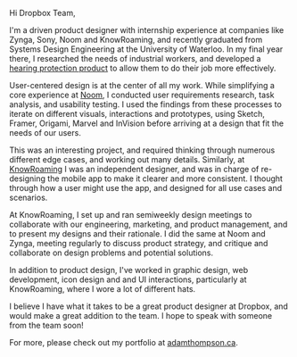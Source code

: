 Hi Dropbox Team,

I'm a driven product designer with internship experience at companies like Zynga, Sony, Noom and KnowRoaming, and recently graduated from Systems Design Engineering at the University of Waterloo. In my final year there, I researched the needs of industrial workers, and developed a [hearing protection product](http://adamthompson.ca/Portfolio/?p=chameleon) to allow them to do their job more effectively.

User-centered design is at the center of all my work. While simplifying a core experience at [Noom](http://adamthompson.ca/Portfolio/?p=noom), I conducted user requirements research, task analysis, and usability testing. I used the findings from these processes to iterate on different visuals, interactions and prototypes, using Sketch, Framer, Origami, Marvel and InVision before arriving at a design that fit the needs of our users.

This was an interesting project, and required thinking through numerous different edge cases, and working out many details. Similarly, at [KnowRoaming](http://adamthompson.ca/Portfolio/?p=knowroaming) I was an independent designer, and was in charge of re-designing the mobile app to make it clearer and more consistent. I thought through how a user might use the app, and designed for all use cases and scenarios. 

At KnowRoaming, I set up and ran semiweekly design meetings to collaborate with our engineering, marketing, and product management, and to present my designs and their rationale. I did the same at Noom and Zynga, meeting regularly to discuss product strategy, and critique and collaborate on design problems and potential solutions.

In addition to product design, I've worked in graphic design, web development, icon design and and UI interactions, particularly at KnowRoaming, where I wore a lot of different hats.

I believe I have what it takes to be a great product designer at Dropbox, and would make a great addition to the team. I hope to speak with someone from the team soon! 

For more, please check out my portfolio at [adamthompson.ca](http://adamthompson.ca).
